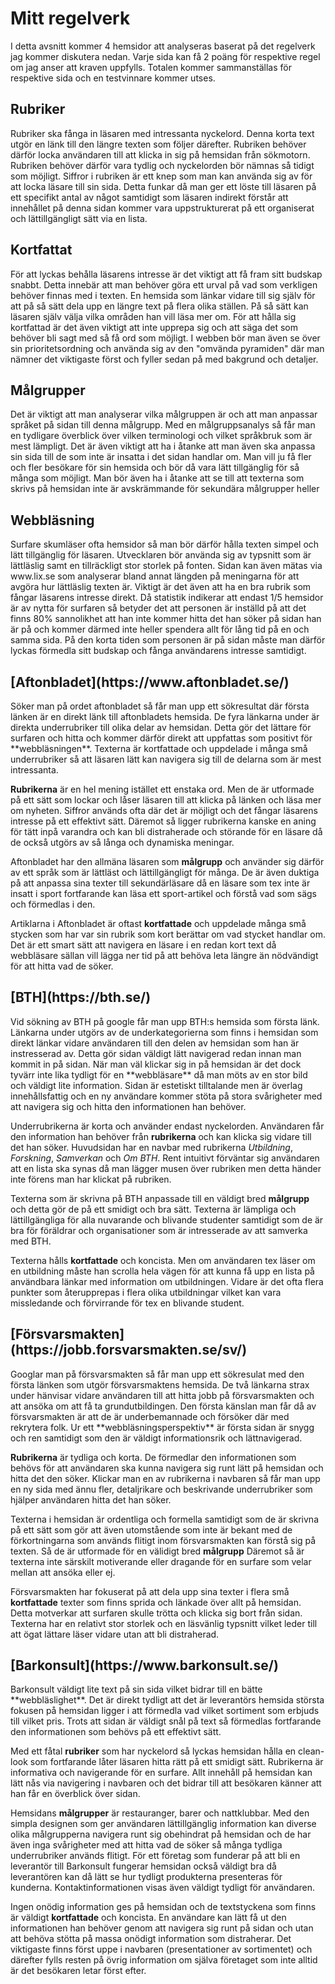 Mitt regelverk
===================
I detta avsnitt kommer 4 hemsidor att analyseras baserat på det regelverk jag kommer diskutera nedan. Varje sida kan få 2 poäng för respektive regel om jag anser att kraven uppfylls. Totalen kommer sammanställas för respektive sida och en testvinnare kommer utses.

<h2>Rubriker</h2>
Rubriker ska fånga in läsaren med intressanta nyckelord. Denna korta text utgör en länk till den längre texten som följer därefter. Rubriken behöver därför locka användaren till att klicka in sig på hemsidan från sökmotorn. Rubriken behöver därför vara tydlig och nyckelorden bör nämnas så tidigt som möjligt. Siffror i rubriken är ett knep som man kan använda sig av för att locka läsare till sin sida. Detta funkar då man ger ett löste till läsaren på ett specifikt antal av något samtidigt som läsaren indirekt förstår att innehållet på denna sidan kommer vara uppstrukturerat på ett organiserat och lättillgängligt sätt via en lista.

<h2>Kortfattat</h2>
För att lyckas behålla läsarens intresse är det viktigt att få fram sitt budskap snabbt. Detta innebär att man behöver göra ett urval på vad som verkligen behöver finnas med i texten. En hemsida som länkar vidare till sig själv för att på så sätt dela upp en längre text på flera olika ställen. På så sätt kan läsaren själv välja vilka områden han vill läsa mer om. För att hålla sig kortfattad är det även viktigt att inte upprepa sig och att säga det som behöver bli sagt med så få ord som möjligt. I webben bör man även se över sin prioritetsordning och använda sig av den "omvända pyramiden" där man nämner det viktigaste först och fyller sedan på med bakgrund och detaljer.

<h2>Målgrupper</h2>
Det är viktigt att man analyserar vilka målgruppen är och att man anpassar språket på sidan till denna målgrupp. Med en målgruppsanalys så får man en tydligare överblick över vilken terminologi och vilket språkbruk som är mest lämpligt. Det är även viktigt att ha i åtanke att man även ska anpassa sin sida till de som inte är insatta i det sidan handlar om. Man vill ju få fler och fler besökare för sin hemsida och bör då vara lätt tillgänglig för så många som möjligt. Man bör även ha i åtanke att se till att texterna som skrivs på hemsidan inte är avskrämmande för sekundära målgrupper heller

<h2>Webbläsning</h2>
Surfare skumläser ofta hemsidor så man bör därför hålla texten simpel och lätt tillgänglig för läsaren. Utvecklaren bör använda sig av typsnitt som är lättläslig samt en tillräckligt stor storlek på fonten. Sidan kan även mätas via www.lix.se som analyserar bland annat längden på meningarna för att avgöra hur lättläslig texten är. Viktigt är det även att ha en bra rubrik som fångar läsarens intresse direkt. Då statistik indikerar att endast 1/5 hemsidor är av nytta för surfaren så betyder det att personen är inställd på att det finns 80% sannolikhet att han inte kommer hitta det han söker på sidan han är på och kommer därmed inte heller spendera allt för lång tid på en och samma sida. På den korta tiden som personen är på sidan måste man därför lyckas förmedla sitt budskap och fånga användarens intresse samtidigt.

<h2>[Aftonbladet](https://www.aftonbladet.se/)</h2>
Söker man på ordet aftonbladet så får man upp ett sökresultat där första länken är en direkt länk till aftonbladets hemsida. De fyra länkarna under är direkta underrubriker till olika delar av hemsidan. Detta gör det lättare för surfaren och hitta och kommer därför direkt att uppfattas som positivt för **webbläsningen**. Texterna är kortfattade och uppdelade i många små underrubriker så att läsaren lätt kan navigera sig till de delarna som är mest intressanta.

**Rubrikerna** är en hel mening istället ett enstaka ord. Men de är utformade på ett sätt som lockar och låser läsaren till att klicka på länken och läsa mer om nyheten. Siffror används ofta där det är möjligt och det fångar läsarens intresse på ett effektivt sätt. Däremot så ligger rubrikerna kanske en aning för tätt inpå varandra och kan bli distraherade och störande för en läsare då de också utgörs av så långa och dynamiska meningar.

Aftonbladet har den allmäna läsaren som **målgrupp** och använder sig därför av ett språk som är lättläst och lättillgängligt för många. De är även duktiga på att anpassa sina texter till sekundärläsare då en läsare som tex inte är insatt i sport fortfarande kan läsa ett sport-artikel och förstå vad som sägs och förmedlas i den.

Artiklarna i Aftonbladet är oftast **kortfattade** och uppdelade många små stycken som har var sin rubrik som kort berättar om vad stycket handlar om. Det är ett smart sätt att navigera en läsare i en redan kort text då webbläsare sällan vill lägga ner tid på att behöva leta längre än nödvändigt för att hitta vad de söker.

<h2>[BTH](https://bth.se/)</h2>
Vid sökning av BTH på google får man upp BTH:s hemsida som första länk. Länkarna under utgörs av de underkategorierna som finns i hemsidan som direkt länkar vidare användaren till den delen av hemsidan som han är instresserad av. Detta gör sidan väldigt lätt navigerad redan innan man kommit in på sidan. När man väl klickar sig in på hemsidan är det dock tyvärr inte lika tydligt för en **webbläsare** då man möts av en stor bild och väldigt lite information. Sidan är estetiskt tilltalande men är överlag innehållsfattig och en ny användare kommer stöta på stora svårigheter med att navigera sig och hitta den informationen han behöver.

Underrubrikerna är korta och använder endast nyckelorden. Användaren får den information han behöver från **rubrikerna** och kan klicka sig vidare till det han söker. Huvudsidan har en navbar med rubrikerna *Utbildning*, *Forskning*, *Samverkan* och *Om BTH*. Rent intuitivt förväntar sig användaren att en lista ska synas då man lägger musen över rubriken men detta händer inte förens man har klickat på rubriken.

Texterna som är skrivna på BTH anpassade till en väldigt bred **målgrupp** och detta gör de på ett smidigt och bra sätt. Texterna är lämpliga och lättillgängliga för alla nuvarande och blivande studenter samtidigt som de är bra för föräldrar och organisationer som är intresserade av att samverka med BTH.

Texterna hålls **kortfattade** och koncista. Men om användaren tex läser om en utbildning måste han scrolla hela vägen för att kunna få upp en lista på användbara länkar med information om utbildningen. Vidare är det ofta flera punkter som återupprepas i flera olika utbildningar vilket kan vara missledande och förvirrande för tex en blivande student.

<h2>[Försvarsmakten](https://jobb.forsvarsmakten.se/sv/)</h2>
Googlar man på försvarsmakten så får man upp ett sökresulat med den första länken som utgör försvarsmaktens hemsida. De två länkarna strax under hänvisar vidare användaren till att hitta jobb på försvarsmakten och att ansöka om att få ta grundutbildingen. Den första känslan man får då av försvarsmakten är att de är underbemannade och försöker där med rekrytera folk. Ur ett **webbläsningsperspektiv** är första sidan är snygg och ren samtidigt som den är väldigt informationsrik och lättnavigerad.


**Rubrikerna** är tydliga och korta. De förmedlar den informationen som behövs för att användaren ska kunna navigera sig runt lätt på hemsidan och hitta det den söker. Klickar man en av rubrikerna i navbaren så får man upp en ny sida med ännu fler, detaljrikare och beskrivande underrubriker som hjälper användaren hitta det han söker.

Texterna i hemsidan är ordentliga och formella samtidigt som de är skrivna på ett sätt som gör att även utomstående som inte är bekant med de förkortningarna som används flitigt inom försvarsmakten kan förstå sig på texten. Så de är utformade för en välidigt bred **målgrupp** Däremot så är texterna inte särskilt motiverande eller dragande för en surfare som velar mellan att ansöka eller ej.

Försvarsmakten har fokuserat på att dela upp sina texter i flera små **kortfattade** texter som finns sprida och länkade över allt på hemsidan. Detta motverkar att surfaren skulle trötta och klicka sig bort från sidan. Texterna har en relativt stor storlek och en läsvänlig typsnitt vilket leder till att ögat lättare läser vidare utan att bli distraherad.

<h2>[Barkonsult](https://www.barkonsult.se/)</h2>
Barkonsult väldigt lite text på sin sida vilket bidrar till en bätte **webbläslighet**. Det är direkt tydligt att det är leverantörs hemsida största fokusen på hemsidan ligger i att förmedla vad vilket sortiment som erbjuds till vilket pris. Trots att sidan är väldigt snål på text så förmedlas fortfarande den informationen som behövs på ett effektivt sätt.

Med ett fåtal **rubriker** som har nyckelord så lyckas hemsidan hålla en clean-look som fortfarande låter läsaren hitta rätt på ett smidigt sätt. Rubrikerna är informativa och navigerande för en surfare. Allt innehåll på hemsidan kan lätt nås via navigering i navbaren och det bidrar till att besökaren känner att han får en överblick över sidan.

Hemsidans **målgrupper** är restauranger, barer och nattklubbar. Med den simpla designen som ger användaren lättillgänglig information kan diverse olika målgrupperna navigera runt sig obehindrat på hemsidan och de har även inga svårigheter med att hitta vad de söker så många tydliga underrubriker används flitigt. För ett företag som funderar på att bli en leverantör till Barkonsult fungerar hemsidan också väldigt bra då leverantören kan då lätt se hur tydligt produkterna presenteras för kunderna. Kontaktinformationen visas även väldigt tydligt för användaren.

Ingen onödig information ges på hemsidan och de textstyckena som finns är väldigt **kortfattade** och koncista. En användare kan lätt få ut den informationen han behöver genom att navigera sig runt på sidan och utan att behöva stötta på massa onödigt information som distraherar. Det viktigaste finns först uppe i navbaren (presentationer av sortimentet) och därefter fylls resten på övrig information om själva företaget som inte alltid är det besökaren letar först efter.
